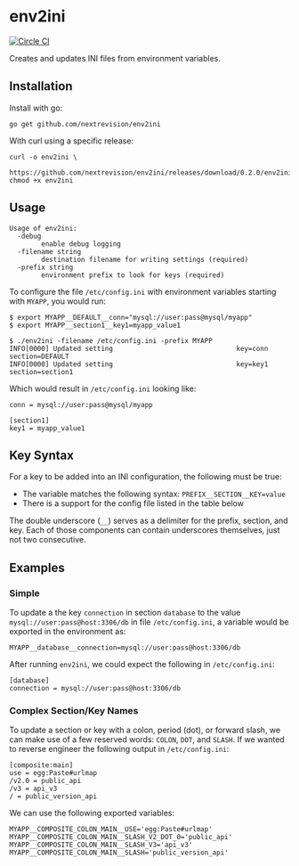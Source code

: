 # env2ini

[![Circle CI](https://circleci.com/gh/nextrevision/env2ini.svg?style=svg)](https://circleci.com/gh/nextrevision/env2ini)

Creates and updates INI files from environment variables.

## Installation

Install with go:

```
go get github.com/nextrevision/env2ini
```

With curl using a specific release:

```
curl -o env2ini \
  https://github.com/nextrevision/env2ini/releases/download/0.2.0/env2ini_linux_amd64
chmod +x env2ini
```

## Usage

```
Usage of env2ini:
  -debug
        enable debug logging
  -filename string
        destination filename for writing settings (required)
  -prefix string
        environment prefix to look for keys (required)
```

To configure the file `/etc/config.ini` with environment variables starting
with `MYAPP`, you would run:

```
$ export MYAPP__DEFAULT__conn="mysql://user:pass@mysql/myapp"
$ export MYAPP__section1__key1=myapp_value1

$ ./env2ini -filename /etc/config.ini -prefix MYAPP
INFO[0000] Updated setting                               key=conn section=DEFAULT
INFO[0000] Updated setting                               key=key1 section=section1
```

Which would result in `/etc/config.ini` looking like:

```
conn = mysql://user:pass@mysql/myapp

[section1]
key1 = myapp_value1
```

## Key Syntax

For a key to be added into an INI configuration, the following must be true:

* The variable matches the following syntax: `PREFIX__SECTION__KEY=value`
* There is a support for the config file listed in the table below

The double underscore (`__`) serves as a delimiter for the prefix, section, and
key. Each of those components can contain underscores themselves, just not two
consecutive.

## Examples

### Simple

To update a the key `connection` in section `database` to the value
`mysql://user:pass@host:3306/db` in file `/etc/config.ini`, a variable
would be exported in the environment as:

```
MYAPP__database__connection=mysql://user:pass@host:3306/db
```

After running `env2ini`, we could expect the following in
`/etc/config.ini`:

```
[database]
connection = mysql://user:pass@host:3306/db
```

### Complex Section/Key Names

To update a section or key with a colon, period (dot), or forward slash, we can
make use of a few reserved words: `COLON`, `DOT`, and `SLASH`. If we wanted to
reverse engineer the following output in `/etc/config.ini`:

```
[composite:main]
use = egg:Paste#urlmap
/v2.0 = public_api
/v3 = api_v3
/ = public_version_api
```

We can use the following exported variables:

```
MYAPP__COMPOSITE_COLON_MAIN__USE='egg:Paste#urlmap'
MYAPP__COMPOSITE_COLON_MAIN__SLASH_V2_DOT_0='public_api'
MYAPP__COMPOSITE_COLON_MAIN__SLASH_V3='api_v3'
MYAPP__COMPOSITE_COLON_MAIN__SLASH='public_version_api'
```
